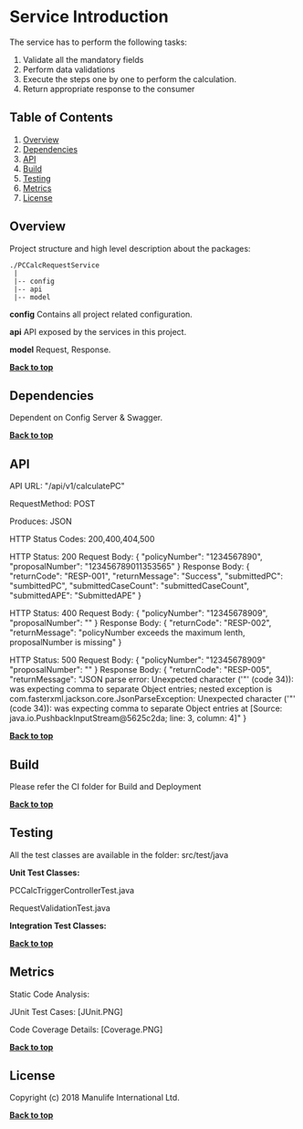 # Service Introduction

The service has to perform the following tasks:

1.	Validate all the mandatory fields
2.	Perform data validations
3.	Execute the steps one by one to perform the calculation.
4.	Return appropriate response to the consumer

## Table of Contents

1. [Overview](#overview)
1. [Dependencies](#dependencies)
1. [API](#api)
1. [Build](#build)
1. [Testing](#testing)
1. [Metrics](#metrics)
1. [License](#license)

## Overview

Project structure and high level description about the packages:

```
./PCCalcRequestService
 |
 |-- config
 |-- api
 |-- model

```

**config**  Contains all project related configuration.

**api**  API exposed by the services in this project.

**model**  Request, Response.


**[Back to top](#table-of-contents)**

## Dependencies

Dependent on Config Server & Swagger.

**[Back to top](#table-of-contents)**

## API

API URL: "/api/v1/calculatePC"

RequestMethod: POST

Produces: JSON

HTTP Status Codes: 200,400,404,500

HTTP Status: 200
Request Body:
{
  "policyNumber": "1234567890",
  "proposalNumber": "123456789011353565"
}
Response Body:
{
"returnCode": "RESP-001",
"returnMessage": "Success",
"submittedPC": "sumbittedPC",
"submittedCaseCount": "submittedCaseCount",
"submittedAPE": "SubmittedAPE"
}


HTTP Status: 400
Request Body:
{
  "policyNumber": "12345678909",
  "proposalNumber": ""
}
Response Body:
{
"returnCode": "RESP-002",
"returnMessage": "policyNumber exceeds the maximum lenth, proposalNumber is missing"
}

HTTP Status: 500
Request Body:
{
  "policyNumber": "12345678909"
  "proposalNumber": ""
}
Response Body:
{
"returnCode": "RESP-005",
"returnMessage": "JSON parse error: Unexpected character ('"' (code 34)): was expecting comma to separate Object entries; nested exception is com.fasterxml.jackson.core.JsonParseException: Unexpected character ('"' (code 34)): was expecting comma to separate Object entries at [Source: java.io.PushbackInputStream@5625c2da; line: 3, column: 4]"
}


**[Back to top](#table-of-contents)**

## Build

Please refer the CI folder for Build and Deployment

**[Back to top](#table-of-contents)**

## Testing

All the test classes are available in the folder: src/test/java

**Unit Test Classes:**

PCCalcTriggerControllerTest.java

RequestValidationTest.java


**Integration Test Classes:**



**[Back to top](#table-of-contents)**

## Metrics

Static Code Analysis:

JUnit Test Cases: [JUnit.PNG]

Code Coverage Details: [Coverage.PNG]

**[Back to top](#table-of-contents)**

## License

Copyright (c) 2018 Manulife International Ltd.

**[Back to top](#table-of-contents)**